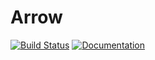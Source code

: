 # Arrow

[![Build Status][build-img]][build-url]
[![Documentation][doc-img]][doc-url]

[build-img]: https://github.com/sandesh-sanjeev/arrow/actions/workflows/ci.yml/badge.svg?branch=master
[build-url]: https://github.com/sandesh-sanjeev/arrow/actions/workflows/ci.yml
[doc-img]: https://img.shields.io/badge/crate-doc-green?style=flat
[doc-url]: https://sandesh-sanjeev.github.io/arrow/arrow/index.html
